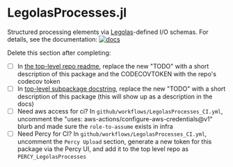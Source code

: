 # LegolasProcesses.jl

Structured processing elements via [Legolas](https://github.com/beacon-biosignals/Legolas.jl)-defined I/O schemas. For details, see the documentation: [![docs](https://img.shields.io/badge/docs-dev-blue.svg)](https://beacon-biosignals.github.io/LegolasProcesses.jl/dev)

Delete this section after completing:
- [ ] In [the top-level repo readme](../README.md), replace the new "TODO" with a short description of this package and the CODECOVTOKEN with the repo's codecov token
- [ ] In [top-level subpackage docstring](src/LegolasProcesses.jl), replace the new "TODO" with a short description of this package (this will show up as a description in the docs)
- [ ] Need aws access for ci? In `github/workflows/LegolasProcesses_CI.yml`, uncomment the "uses: aws-actions/configure-aws-credentials@v1" blurb and made sure the `role-to-assume` exists in infra
- [ ] Need Percy for CI? In `github/workflows/LegolasProcesses_CI.yml`, uncomment the `Percy Upload` section, generate a new token for this package via the Percy UI, and add it to the top level repo as `PERCY_LegolasProcesses`
